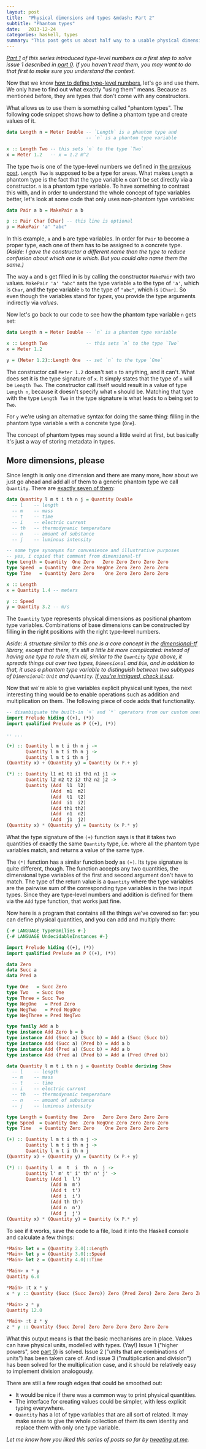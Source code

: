 ```yaml
---
layout: post
title:  "Physical dimensions and types &mdash; Part 2"
subtitle: "Phantom types"
date:   2013-12-24
categories: haskell, types
summary: "This post gets us about half way to a usable physical dimensions library. We're going to use type-level numbers as type arguments in phantom types, and we're going to make use of some type-level arithmetic."
---
```


<i>[Part 1][1] of this series introduced type-level numbers as a first step to solve issue 1 described in [part 0][0]. If you haven't read them, you may want to do that first to make sure you understand the context.</i>

Now that we know [how to define type-level numbers][1], let's go and use them. We only have to find out what exactly "using them" means. Because as mentioned before, they are types that don't come with any constructors.

What allows us to use them is something called "phantom types". The following code snippet shows how to define a phantom type and create values of it.

```haskell
data Length n = Meter Double -- `Length` is a phantom type and
                             -- `n` is a phantom type variable

x :: Length Two -- this sets `n` to the type `Two`
x = Meter 1.2   -- x = 1.2 m^2
```

The type `Two` is one of the type-level numbers we defined in [the previous post][1]. `Length Two` is supposed to be a type for areas. What makes `Length` a phantom type is the fact that the type variable `n` can't be set directly via a constructor. `n` is a phantom type variable. To have something to contrast this with, and in order to understand the whole concept of type variables better, let's look at some code that only uses non-phantom type variables:

```haskell
data Pair a b = MakePair a b

p :: Pair Char [Char] -- this line is optional
p = MakePair 'a' "abc"
```

In this example, `a` and `b` are type variables. In order for `Pair` to become a proper type, each one of them has to be assigned to a concrete type. <i>(Aside: I gave the constructor a different name than the type to reduce confusion about which one is which. But you could also name them the same.)</i>

The way `a` and `b` get filled in is by calling the constructor `MakePair` with two values. `MakePair 'a' "abc"` sets the type variable `a` to the type of `'a'`, which is `Char`, and the type variable `b` to the type of `"abc"`, which is `[Char]`. So even though the variables stand for *types*, you provide the type arguments indirectly via *values*.

Now let's go back to our code to see how the phantom type variable `n` gets set:

```haskell
data Length n = Meter Double -- `n` is a phantom type variable

x :: Length Two              -- this sets `n` to the type `Two`
x = Meter 1.2

y = (Meter 1.2)::Length One  -- set `n` to the type `One`
```

The constructor call `Meter 1.2` doesn't set `n` to anything, and it can't. What does set it is the type signature of `x`. It simply states that the type of `x` will be `Length Two`. The constructor call itself would result in a value of type `Length n`, because it doesn't specify what `n` should be. Matching that type with the type `Length Two` in the type signature is what leads to `n` being set to `Two`.

For `y` we're using an alternative syntax for doing the same thing: filling in the phantom type variable `n` with a concrete type (`One`).

The concept of phantom types may sound a little weird at first, but basically it's just a way of storing metadata in types.

## More dimensions, please

Since length is only one dimension and there are many more, how about we just go ahead and add all of them to a generic phantom type we call `Quantity`. There are [exactly seven of them][2]:

```haskell
data Quantity l m t i th n j = Quantity Double
  -- l    -- length
  -- m    -- mass
  -- t    -- time
  -- i    -- electric current
  -- th   -- thermodynamic temperature
  -- n    -- amount of substance
  -- j    -- luminous intensity

-- some type synonyms for convenience and illustrative purposes
-- yes, i copied that comment from dimensional-tf
type Length = Quantity  One Zero   Zero Zero Zero Zero Zero
type Speed  = Quantity  One Zero NegOne Zero Zero Zero Zero
type Time   = Quantity Zero Zero    One Zero Zero Zero Zero

x :: Length
x = Quantity 1.4 -- meters

y :: Speed
y = Quantity 3.2 -- m/s
```

The `Quantity` type represents physical dimensions as positional phantom type variables. Combinations of base dimensions can be constructed by filling in the right positions with the right type-level numbers.

<i>Aside: A structure similar to this one is a core concept in the [dimensional-tf][3] library, except that there, it's still a little bit more complicated: instead of having one type to rule them all, similar to the `Quantity` type above, it spreads things out over two types, `Dimensional` and `Dim`, and in addition to that, it uses a phantom type variable to distinguish between two subtypes of `Dimensional`: `Unit` and `Quantity`. [If you're intrigued, check it out][3].</i>

Now that we're able to give variables explicit physical unit types, the next interesting thing would be to enable operations such as addition and multiplication on them. The following piece of code adds that functionality.

```haskell
-- disambiguate the built-in `+` and `*` operators from our custom ones
import Prelude hiding ((+), (*))
import qualified Prelude as P ((+), (*))

-- ...

(+) :: Quantity l m t i th n j ->
       Quantity l m t i th n j ->
       Quantity l m t i th n j
(Quantity x) + (Quantity y) = Quantity (x P.+ y)

(*) :: Quantity l1 m1 t1 i1 th1 n1 j1 ->
       Quantity l2 m2 t2 i2 th2 n2 j2 ->
       Quantity (Add  l1  l2)
                (Add  m1  m2)
                (Add  t1  t2)
                (Add  i1  i2)
                (Add th1 th2)
                (Add  n1  n2)
                (Add  j1  j2)
(Quantity x) * (Quantity y) = Quantity (x P.* y)
```

What the type signature of the `(+)` function says is that it takes two quantities of exactly the same `Quantity` type, i.e. where all the phantom type variables match, and returns a value of the same type.

The `(*)` function has a similar function body as `(+)`. Its type signature is quite different, though. The function accepts any two quantities, the dimensional type variables of the first and second argument don't have to match. The type of the return value is a `Quantity` where the type variables are the pairwise sum of the corresponding type variables in the two input types. Since they are type-level numbers and addition is defined for them via the `Add` type function, that works just fine.

Now here is a program that contains all the things we've covered so far: you can define physical quantities, and you can add and multiply them:

```haskell
{-# LANGUAGE TypeFamilies #-}
{-# LANGUAGE UndecidableInstances #-}

import Prelude hiding ((+), (*))
import qualified Prelude as P ((+), (*))

data Zero
data Succ a
data Pred a

type One   = Succ Zero
type Two   = Succ One
type Three = Succ Two
type NegOne   = Pred Zero
type NegTwo   = Pred NegOne
type NegThree = Pred NegTwo

type family Add a b
type instance Add Zero b = b
type instance Add (Succ a) (Succ b) = Add a (Succ (Succ b))
type instance Add (Succ a) (Pred b) = Add a b
type instance Add (Pred a) (Succ b) = Add a b
type instance Add (Pred a) (Pred b) = Add a (Pred (Pred b))

data Quantity l m t i th n j = Quantity Double deriving Show
  -- l    -- length
  -- m    -- mass
  -- t    -- time
  -- i    -- electric current
  -- th   -- thermodynamic temperature
  -- n    -- amount of substance
  -- j    -- luminous intensity

type Length = Quantity One  Zero   Zero Zero Zero Zero Zero
type Speed  = Quantity One  Zero NegOne Zero Zero Zero Zero
type Time   = Quantity Zero Zero    One Zero Zero Zero Zero

(+) :: Quantity l m t i th n j ->
       Quantity l m t i th n j ->
       Quantity l m t i th n j
(Quantity x) + (Quantity y) = Quantity (x P.+ y)

(*) :: Quantity l  m  t  i  th  n  j ->
       Quantity l' m' t' i' th' n' j' ->
       Quantity (Add l  l')
                (Add m  m')
                (Add t  t')
                (Add i  i')
                (Add th th')
                (Add n  n')
                (Add j  j')
(Quantity x) * (Quantity y) = Quantity (x P.* y)
```

To see if it works, save the code to a file, load it into the Haskell console and calculate a few things:

```haskell
*Main> let x = (Quantity 2.0)::Length
*Main> let y = (Quantity 3.0)::Speed
*Main> let z = (Quantity 4.0)::Time

*Main> x * y
Quantity 6.0

*Main> :t x * y
x * y :: Quantity (Succ (Succ Zero)) Zero (Pred Zero) Zero Zero Zero Zero

*Main> z * y
Quantity 12.0

*Main> :t z * y
z * y :: Quantity (Succ Zero) Zero Zero Zero Zero Zero Zero
```

What this output means is that the basic mechanisms are in place. Values can have physical units, modelled with types. (Yay!) Issue 1 ("higher powers", see [part 0][0]) is solved. Issue 2 ("units that are combinations of units") has been taken care of. And issue 3 ("multiplication and division") has been solved for the multiplication case, and it should be relatively easy to implement division analogously.

There are still a few rough edges that could be smoothed out:

- It would be nice if there was a common way to print physical quantities.
- The interface for creating values could be simpler, with less explicit typing everywhere.
- `Quantity` has a lot of type variables that are all sort of related. It may make sense to give the whole collection of them its own identity and replace them with only one type variable.

<i>Let me know how you liked this series of posts so far by [tweeting at me][4].</I>

[0]: /2013-12-24--physical-dimensions-and-types-0/
[1]: /2013-12-24--physical-dimensions-and-types-1/
[2]: http://en.wikipedia.org/wiki/International_System_of_Units
[3]: http://hackage.haskell.org/package/dimensional-tf-0.2.1/src/Numeric/Units/Dimensional/TF.lhs
[4]: http://twitter.com/fronx
